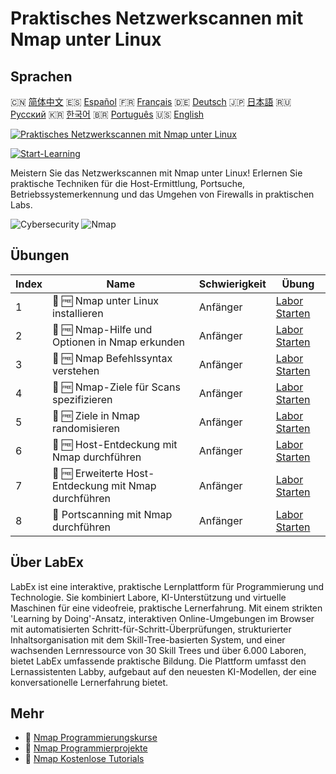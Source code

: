 # Praktisches Netzwerkscannen mit Nmap unter Linux

## Sprachen

🇨🇳 [简体中文](README_zh.md) 🇪🇸 [Español](README_es.md) 🇫🇷 [Français](README_fr.md) 🇩🇪 [Deutsch](README_de.md) 🇯🇵 [日本語](README_ja.md) 🇷🇺 [Русский](README_ru.md) 🇰🇷 [한국어](README_ko.md) 🇧🇷 [Português](README_pt.md) 🇺🇸 [English](README.md) 

[![Praktisches Netzwerkscannen mit Nmap unter Linux](https://cover-creator.labex.io/hands-on-network-scanning-with-nmap-on-linux.png?lang=de)](https://labex.io/de/courses/hands-on-network-scanning-with-nmap-on-linux)

[![Start-Learning](https://img.shields.io/badge/Start-Learning-whitesmoke?style=for-the-badge)](https://labex.io/de/courses/hands-on-network-scanning-with-nmap-on-linux)

Meistern Sie das Netzwerkscannen mit Nmap unter Linux! Erlernen Sie praktische Techniken für die Host-Ermittlung, Portsuche, Betriebssystemerkennung und das Umgehen von Firewalls in praktischen Labs.

![Cybersecurity](https://img.shields.io/badge/Cybersecurity-whitesmoke?style=for-the-badge&logo=cybersecurity)
![Nmap](https://img.shields.io/badge/Nmap-whitesmoke?style=for-the-badge&logo=nmap)


## Übungen

|   Index | Name                                                  | Schwierigkeit   | Übung                                                                                                                         |
|---------|-------------------------------------------------------|-----------------|-------------------------------------------------------------------------------------------------------------------------------|
|       1 | 📖 🆓 Nmap unter Linux installieren                   | Anfänger        | <a target='_blank' href='https://labex.io/de/tutorials/nmap-install-nmap-on-linux-530181'>Labor Starten</a>                   |
|       2 | 📖 🆓 Nmap-Hilfe und Optionen in Nmap erkunden        | Anfänger        | <a target='_blank' href='https://labex.io/de/tutorials/nmap-explore-nmap-help-and-options-in-nmap-547101'>Labor Starten</a>   |
|       3 | 📖 🆓 Nmap Befehlssyntax verstehen                    | Anfänger        | <a target='_blank' href='https://labex.io/de/tutorials/nmap-understand-nmap-command-syntax-530159'>Labor Starten</a>          |
|       4 | 📖 🆓 Nmap-Ziele für Scans spezifizieren              | Anfänger        | <a target='_blank' href='https://labex.io/de/tutorials/nmap-specify-targets-for-scanning-in-nmap-530185'>Labor Starten</a>    |
|       5 | 📖 🆓 Ziele in Nmap randomisieren                     | Anfänger        | <a target='_blank' href='https://labex.io/de/tutorials/nmap-randomize-targets-in-nmap-547108'>Labor Starten</a>               |
|       6 | 📖 🆓 Host-Entdeckung mit Nmap durchführen            | Anfänger        | <a target='_blank' href='https://labex.io/de/tutorials/nmap-perform-host-discovery-with-nmap-530184'>Labor Starten</a>        |
|       7 | 📖 🆓 Erweiterte Host-Entdeckung mit Nmap durchführen | Anfänger        | <a target='_blank' href='https://labex.io/de/tutorials/nmap-perform-advanced-host-discovery-in-nmap-547102'>Labor Starten</a> |
|       8 | 📖  Portscanning mit Nmap durchführen                 | Anfänger        | <a target='_blank' href='https://labex.io/de/tutorials/nmap-conduct-port-scanning-with-nmap-530176'>Labor Starten</a>         |

## Über LabEx

LabEx ist eine interaktive, praktische Lernplattform für Programmierung und Technologie. Sie kombiniert Labore, KI-Unterstützung und virtuelle Maschinen für eine videofreie, praktische Lernerfahrung. Mit einem strikten 'Learning by Doing'-Ansatz, interaktiven Online-Umgebungen im Browser mit automatisierten Schritt-für-Schritt-Überprüfungen, strukturierter Inhaltsorganisation mit dem Skill-Tree-basierten System, und einer wachsenden Lernressource von 30 Skill Trees und über 6.000 Laboren, bietet LabEx umfassende praktische Bildung. Die Plattform umfasst den Lernassistenten Labby, aufgebaut auf den neuesten KI-Modellen, der eine konversationelle Lernerfahrung bietet.

## Mehr

- 🔗 [Nmap Programmierungskurse](https://github.com/labex-labs/awesome-programming-courses)
- 🔗 [Nmap Programmierprojekte](https://github.com/labex-labs/awesome-programming-projects)
- 🔗 [Nmap Kostenlose Tutorials](https://github.com/labex-labs/nmap-free-tutorials)

